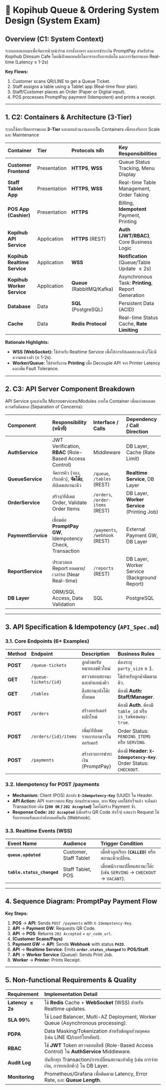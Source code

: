 # 🍜 Kopihub Queue & Ordering System Design (System Exam)

## Overview (C1: System Context)

ระบบออกแบบมาเพื่อจัดการคิวหน้าร้าน การสั่งอาหาร และการชำระเงิน PromptPay สำหรับร้าน Kopihub Dimsum Cafe โดยมีเป้าหมายหลักในการรองรับการเติบโต และการจัดการแบบ Real-time (Latency $\leq$ 1-2s)

**Key Flows:**
1. Customer scans QR/LINE to get a Queue Ticket.
2. Staff assigns a table using a Tablet app (Real-time floor plan).
3. Staff/Customer places an Order (Paper or Digital input).
4. POS processes PromptPay payment (Idempotent) and prints a receipt.

***

## 1. C2: Containers & Architecture (3-Tier)

ระบบใช้สถาปัตยกรรมแบบ **3-Tier** และแยกส่วนงานออกเป็น Containers เพื่อรองรับการ Scale และ Maintenance

| Container | Tier | Protocols หลัก | Key Responsibilities |
| :--- | :--- | :--- | :--- |
| **Customer Frontend** | Presentation | **HTTPS**, **WSS** | Queue Status Tracking, Menu Display |
| **Staff Tablet App** | Presentation | **HTTPS**, **WSS** | Real-time Table Management, Order Taking |
| **POS App (Cashier)** | Presentation | **HTTPS** | Billing, **Idempotent** Payment, Printing |
| **Kopihub API Service** | Application | **HTTPS** (REST) | **Auth (JWT/RBAC)**, Core Business Logic |
| **Kopihub Realtime Service** | Application | **WSS** | **Notification** (Queue/Table Update $\leq 2s$) |
| **Kopihub Worker Service** | Application | **Queue** (RabbitMQ/Kafka) | Asynchronous Task: **Printing**, Report Generation |
| **Database** | Data | **SQL** (PostgreSQL) | Persistent Data (ACID) |
| **Cache** | Data | **Redis Protocol** | Real-time Status Cache, **Rate Limiting** |

**Rationale Highlights:**
* **WSS (WebSocket):** ใช้สำหรับ Realtime Service เพื่อให้การอัปเดตสถานะคิว/โต๊ะมีความหน่วงต่ำ ($\leq$ 1-2s).
* **Worker/Queue:** ใช้สำหรับงาน **Printing** เพื่อ Decouple API จาก Printer Latency และเพิ่ม Fault Tolerance.

***

## 2. C3: API Server Component Breakdown

API Service ถูกแบ่งเป็น Microservices/Modules ภายใน Container เพื่อแบ่งขอบเขตความรับผิดชอบ (Separation of Concerns):

| Component | Responsibility (หน้าที่) | Interface / Calls | Dependency / Call Direction |
| :--- | :--- | :--- | :--- |
| **AuthService** | JWT Verification, **RBAC** (Role-Based Access Control) | Middleware | DB Layer, Cache (Rate Limit) |
| **QueueService** | จัดการคิว (จอง, เรียกคิว), **จัดโต๊ะ**, อัปเดตสถานะคิว | `/queue`, `/tables` (REST) | **Realtime Service**, DB Layer |
| **OrderService** | สร้าง/อัปเดต Order, Validate Order Items | `/orders`, `/order-items` (REST) | DB Layer, **Worker Service** (Printing Job) |
| **PaymentService** | เชื่อมต่อ **PromptPay GW**, Idempotency Check, Transaction | `/payments`, `/webhook` (REST) | External Payment GW, DB Layer |
| **ReportService** | ประมวลผล Report ยอดขาย/เวลารอ (Near Real-time) | `/reports` (REST) | DB Layer, Worker Service (Background Report) |
| **DB Layer** | ORM/SQL Access, Data Validation | SQL | PostgreSQL |

***

## 3. API Specification & Idempotency (`API_Spec.md`)

### 3.1. Core Endpoints (6+ Examples)

| Method | Endpoint | Description | Business Rules |
| :--- | :--- | :--- | :--- |
| **POST** | `/queue-tickets` | ลูกค้าขอรับหมายเลขคิวใหม่ | ต้องระบุ `party_size` $\ge$ 1. |
| **GET** | `/queue-tickets/{id}` | ตรวจสอบสถานะและตำแหน่งคิว | ใช้สำหรับลูกค้าติดตามคิว. |
| **GET** | `/tables` | ดึงสถานะผังโต๊ะทั้งหมด | ต้องมี **Auth: Staff/Manager**. |
| **POST** | `/orders` | สร้างออร์เดอร์หลักใหม่ | ต้องมี **Auth**. ต้องมี `table_id` หรือ `is_takeaway: true`. |
| **POST** | `/orders/{id}/items` | เพิ่ม/อัปเดตรายการอาหารในออร์เดอร์ | Order Status: `PENDING_ITEMS` หรือ `SERVING`. |
| **POST** | `/payments` | สร้างรายการชำระเงิน (PromptPay) | ต้องมี **Header: `X-Idempotency-Key`**. Order Status: `CHECKOUT`. |

### 3.2. Idempotency for POST /payments

* **Mechanism:** Client (POS) ต้องส่ง **`X-Idempotency-Key`** (UUID) ใน Header.
* **API Action:** API จะตรวจสอบ Key ก่อนประมวลผล. หาก Key เคยใช้สำเร็จแล้ว จะคืนค่า Transaction เดิม **(`200 OK` / `202 Accepted`)** โดยไม่สร้าง Payment ซ้ำ.
* **Response Code:** **`202 Accepted`** (เมื่อสร้าง QR Code สำเร็จ) แสดงว่า Request ได้รับการยอมรับและกำลังรอผลยืนยัน (Webhook).

### 3.3. Realtime Events (WSS)

| Event Name | Audience | Trigger Condition |
| :--- | :--- | :--- |
| **`queue.updated`** | Customer, Staff Tablet | เมื่อคิวถูกเรียก (**`CALLED`**) หรือสถานะคิวเปลี่ยน. |
| **`table.status_changed`** | Staff Tablet, POS | เมื่อพนักงานเปลี่ยนสถานะโต๊ะ (เช่น `SERVING` $\to$ `CHECKOUT` $\to$ `VACANT`). |

***

## 4. Sequence Diagram: PromptPay Payment Flow



**Key Steps:**
1.  **POS** $\to$ **API**: Sends `POST /payments` with `X-Idempotency-Key`.
2.  **API** $\to$ **Payment GW**: Requests QR Code.
3.  **API** $\to$ **POS**: Returns `202 Accepted` + `qr_code_url`.
4.  **(Customer Scans/Pays)**
5.  **Payment GW** $\to$ **API**: Sends **Webhook** with status **`PAID`**.
6.  **API** $\to$ **Realtime Service**: Emits **`order.status_changed`** to **POS/Staff**.
7.  **API** $\to$ **Worker Service** (Queue): Sends Print Job.
8.  **Worker** $\to$ **Printer**: Prints Receipt.

***

## 5. Non-functional Requirements & Quality

| Requirement | Implementation Detail |
| :--- | :--- |
| **Latency $\le 2s$** | ใช้ **Redis** Cache + **WebSocket** (WSS) สำหรับ Realtime updates. |
| **SLA 99%** | ใช้ Load Balancer, Multi-AZ Deployment, Worker Queue (Asynchronous processing). |
| **PDPA** | Data Masking/Tokenization สำหรับข้อมูลส่วนบุคคล (เช่น LINE ID/เบอร์โทรศัพท์). |
| **RBAC** | ใช้ **JWT** Token ตรวจสอบสิทธิ์ (Role-Based Access Control) ใน **AuthService** Middleware. |
| **Audit Log** | บันทึกทุก Transaction/การเปลี่ยนสถานะสำคัญ (เช่น การจ่ายเงิน, การยกเลิกคิว) ใน DB Layer. |
| **Monitoring** | Prometheus/Grafana เพื่อติดตาม Latency, Error Rate, และ **Queue Length**. |